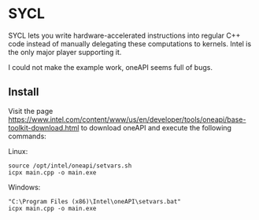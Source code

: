 # SYCL

SYCL lets you write hardware-accelerated instructions into regular C++ code instead of manually
delegating these computations to kernels. Intel is the only major player supporting it.

I could not make the example work, oneAPI seems full of bugs.


## Install

Visit the page https://www.intel.com/content/www/us/en/developer/tools/oneapi/base-toolkit-download.html
to download oneAPI and execute the following commands:

Linux:

```
source /opt/intel/oneapi/setvars.sh
icpx main.cpp -o main.exe
```

Windows:

```
"C:\Program Files (x86)\Intel\oneAPI\setvars.bat"
icpx main.cpp -o main.exe
```
